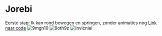 # Jorebi

Eerste stap:
Ik kan rond bewegen en springen, zonder animaties nog
[Link naar code](Assets/scripts/Remyanims.cs)
![9mgn10](https://github.com/user-attachments/assets/de24c951-8887-453d-9ebe-6067755a97e0)
![9oth9z](https://github.com/user-attachments/assets/850d1aa5-ebc0-4c72-a12f-a604b2b61963)
![Invicniel](https://github.com/user-attachments/assets/b9595408-feda-4573-8346-3cc49e54969d)
